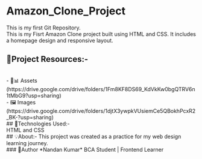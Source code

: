 # Amazon_Clone_Project
This is my first Git Repository.
<br>
This is my Fisrt Amazon Clone project built using HTML and CSS. It includes a homepage design and responsive layout.
<br>
## 🔗Project Resources:-
<br>
- 🎥📊 Assets (https://drive.google.com/drive/folders/1Fm8KF8DS69_KdVkKw0bgQTRV6n1tMbG9?usp=sharing)
<br>
- 🖼 Images (https://drive.google.com/drive/folders/1djtX3ywpkVUsiemCe5QBokhPcxR2_BK-?usp=sharing)
<br>
## 🧰Technologies Used:-
<br>
HTML and CSS
<br>
## 💡About:- This project was created as a practice for my web design learning journey.
<br>
### 👤Author
*Nandan Kumar*  
BCA Student | Frontend Learner
